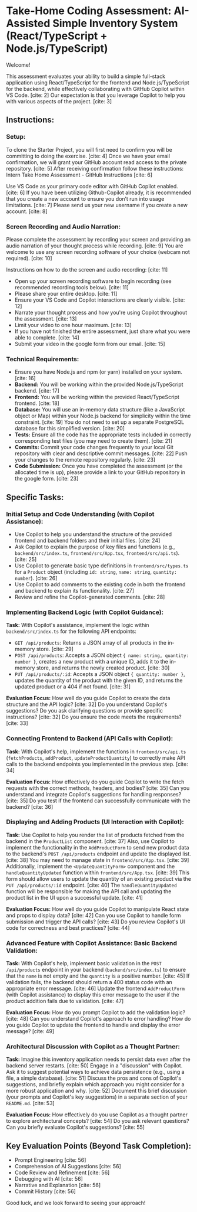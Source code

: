 # Take-Home Coding Assessment: AI-Assisted Simple Inventory System (React/TypeScript + Node.js/TypeScript)

Welcome!

This assessment evaluates your ability to build a simple full-stack application using React/TypeScript for the frontend and Node.js/TypeScript for the backend, while effectively collaborating with GitHub Copilot within VS Code. [cite: 2] Our expectation is that you leverage Copilot to help you with various aspects of the project. [cite: 3]

## Instructions:

### Setup:
To clone the Starter Project, you will first need to confirm you will be committing to doing the exercise. [cite: 4] Once we have your email confirmation, we will grant your GitHub account read access to the private repository. [cite: 5] After receiving confirmation follow these instructions: Intern Take Home Assessment - GitHub Instructions [cite: 6]

Use VS Code as your primary code editor with GitHub Copilot enabled. [cite: 6] If you have been utilizing Github-Copilot already, it is recommended that you create a new account to ensure you don’t run into usage limitations. [cite: 7] Please send us your new username if you create a new account. [cite: 8]

### Screen Recording and Audio Narration:
Please complete the assessment by recording your screen and providing an audio narration of your thought process while recording. [cite: 9] You are welcome to use any screen recording software of your choice (webcam not required). [cite: 10]

Instructions on how to do the screen and audio recording: [cite: 11]
* Open up your screen recording software to begin recording (see recommended recording tools below). [cite: 11]
* Please share your entire desktop. [cite: 11]
* Ensure your VS Code and Copilot interactions are clearly visible. [cite: 12]
* Narrate your thought process and how you're using Copilot throughout the assessment. [cite: 13]
* Limit your video to one hour maximum. [cite: 13]
* If you have not finished the entire assessment, just share what you were able to complete. [cite: 14]
* Submit your video in the google form from our email. [cite: 15]

### Technical Requirements:
* Ensure you have Node.js and npm (or yarn) installed on your system. [cite: 16]
* **Backend:** You will be working within the provided Node.js/TypeScript backend. [cite: 17]
* **Frontend:** You will be working within the provided React/TypeScript frontend. [cite: 18]
* **Database:** You will use an in-memory data structure (like a JavaScript object or Map) within your Node.js backend for simplicity within the time constraint. [cite: 19] You do not need to set up a separate PostgreSQL database for this simplified version. [cite: 20]
* **Tests:** Ensure all the code has the appropriate tests included in correctly corresponding test files (you may need to create them). [cite: 21]
* **Commits:** Commit your code changes frequently to your local Git repository with clear and descriptive commit messages. [cite: 22] Push your changes to the remote repository regularly. [cite: 23]
* **Code Submission:** Once you have completed the assessment (or the allocated time is up), please provide a link to your GitHub repository in the google form. [cite: 23]

## Specific Tasks:

### Initial Setup and Code Understanding (with Copilot Assistance):
* Use Copilot to help you understand the structure of the provided frontend and backend folders and their initial files. [cite: 24]
* Ask Copilot to explain the purpose of key files and functions (e.g., `backend/src/index.ts`, `frontend/src/App.tsx`, `frontend/src/api.ts`). [cite: 25]
* Use Copilot to generate basic type definitions in `frontend/src/types.ts` for a `Product` object (including `id: string`, `name: string`, `quantity: number`). [cite: 26]
* Use Copilot to add comments to the existing code in both the frontend and backend to explain its functionality. [cite: 27]
* Review and refine the Copilot-generated comments. [cite: 28]

### Implementing Backend Logic (with Copilot Guidance):
**Task:** With Copilot's assistance, implement the logic within `backend/src/index.ts` for the following API endpoints:
* `GET /api/products`: Returns a JSON array of all products in the in-memory store. [cite: 29]
* `POST /api/products`: Accepts a JSON object `{ name: string, quantity: number }`, creates a new product with a unique ID, adds it to the in-memory store, and returns the newly created product. [cite: 30]
* `PUT /api/products/:id`: Accepts a JSON object `{ quantity: number }`, updates the quantity of the product with the given ID, and returns the updated product or a 404 if not found. [cite: 31]

**Evaluation Focus:** How well do you guide Copilot to create the data structure and the API logic? [cite: 32] Do you understand Copilot's suggestions? Do you ask clarifying questions or provide specific instructions? [cite: 32] Do you ensure the code meets the requirements? [cite: 33]

### Connecting Frontend to Backend (API Calls with Copilot):
**Task:** With Copilot's help, implement the functions in `frontend/src/api.ts` (`fetchProducts`, `addProduct`, `updateProductQuantity`) to correctly make API calls to the backend endpoints you implemented in the previous step. [cite: 34]

**Evaluation Focus:** How effectively do you guide Copilot to write the fetch requests with the correct methods, headers, and bodies? [cite: 35] Can you understand and integrate Copilot's suggestions for handling responses? [cite: 35] Do you test if the frontend can successfully communicate with the backend? [cite: 36]

### Displaying and Adding Products (UI Interaction with Copilot):
**Task:** Use Copilot to help you render the list of products fetched from the backend in the `ProductList` component. [cite: 37] Also, use Copilot to implement the functionality in the `AddProductForm` to send new product data to the backend's `POST /api/products` endpoint and update the displayed list. [cite: 38] You may need to manage state in `frontend/src/App.tsx`. [cite: 39] Additionally, implement the `<UpdateQuantityForm>` component and the `handleQuantityUpdated` function within `frontend/src/App.tsx`. [cite: 39] This form should allow users to update the quantity of an existing product via the `PUT /api/products/:id` endpoint. [cite: 40] The `handleQuantityUpdated` function will be responsible for making the API call and updating the product list in the UI upon a successful update. [cite: 41]

**Evaluation Focus:** How well do you guide Copilot to manipulate React state and props to display data? [cite: 42] Can you use Copilot to handle form submission and trigger the API calls? [cite: 43] Do you review Copilot's UI code for correctness and best practices? [cite: 44]

### Advanced Feature with Copilot Assistance: Basic Backend Validation:
**Task:** With Copilot's help, implement basic validation in the `POST /api/products` endpoint in your backend (`backend/src/index.ts`) to ensure that the `name` is not empty and the `quantity` is a positive number. [cite: 45] If validation fails, the backend should return a 400 status code with an appropriate error message. [cite: 46] Update the frontend `AddProductForm` (with Copilot assistance) to display this error message to the user if the product addition fails due to validation. [cite: 47]

**Evaluation Focus:** How do you prompt Copilot to add the validation logic? [cite: 48] Can you understand Copilot's approach to error handling? How do you guide Copilot to update the frontend to handle and display the error message? [cite: 49]

### Architectural Discussion with Copilot as a Thought Partner:
**Task:** Imagine this inventory application needs to persist data even after the backend server restarts. [cite: 50] Engage in a "discussion" with Copilot. Ask it to suggest potential ways to achieve data persistence (e.g., using a file, a simple database). [cite: 51] Discuss the pros and cons of Copilot's suggestions, and briefly explain which approach you might consider for a more robust application and why. [cite: 52] Document this brief discussion (your prompts and Copilot's key suggestions) in a separate section of your `README.md`. [cite: 53]

**Evaluation Focus:** How effectively do you use Copilot as a thought partner to explore architectural concepts? [cite: 54] Do you ask relevant questions? Can you briefly evaluate Copilot's suggestions? [cite: 55]

## Key Evaluation Points (Beyond Task Completion):
* Prompt Engineering [cite: 56]
* Comprehension of AI Suggestions [cite: 56]
* Code Review and Refinement [cite: 56]
* Debugging with AI [cite: 56]
* Narrative and Explanation [cite: 56]
* Commit History [cite: 56]

Good luck, and we look forward to seeing your approach!